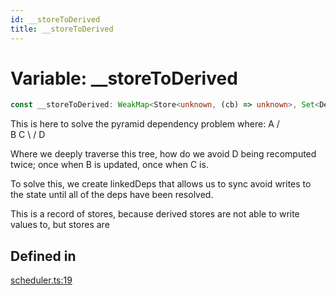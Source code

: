 ```yaml
---
id: __storeToDerived
title: __storeToDerived
---
```


# Variable: \_\_storeToDerived

```ts
const __storeToDerived: WeakMap<Store<unknown, (cb) => unknown>, Set<Derived<unknown, readonly any[]>>>;
```

This is here to solve the pyramid dependency problem where:
      A
     / \
    B   C
     \ /
      D

Where we deeply traverse this tree, how do we avoid D being recomputed twice; once when B is updated, once when C is.

To solve this, we create linkedDeps that allows us to sync avoid writes to the state until all of the deps have been
resolved.

This is a record of stores, because derived stores are not able to write values to, but stores are

## Defined in

[scheduler.ts:19](https://github.com/TanStack/store/blob/main/packages/store/src/scheduler.ts#L19)

